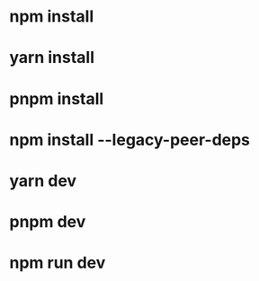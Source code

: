 # npm install
# yarn install
# pnpm install
# npm install --legacy-peer-deps
# yarn dev
# pnpm dev
# npm run dev
